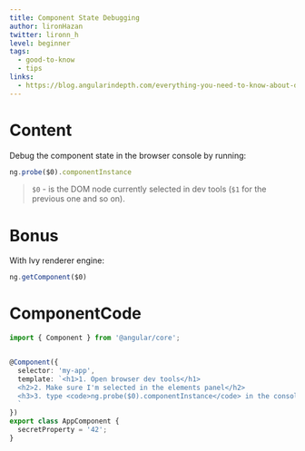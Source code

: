 ```yaml
---
title: Component State Debugging
author: lironHazan
twitter: lironn_h
level: beginner
tags:
  - good-to-know
  - tips 
links:
  - https://blog.angularindepth.com/everything-you-need-to-know-about-debugging-angular-applications-d308ed8a51b4
---
```

# Content

Debug the component state in the browser console by running:
```typescript
ng.probe($0).componentInstance
```

> `$0` - is the DOM node currently selected in dev tools (`$1` for the previous one and so on).

# Bonus

With Ivy renderer engine:
```typescript
ng.getComponent($0)
```
  
# ComponentCode
```typescript
import { Component } from '@angular/core';


@Component({
  selector: 'my-app',
  template: `<h1>1. Open browser dev tools</h1>
  <h2>2. Make sure I'm selected in the elements panel</h2>
  <h3>3. type <code>ng.probe($0).componentInstance</code> in the console to get access to the component instance. </h3>
  `
})
export class AppComponent {
  secretProperty = '42';
}
```
